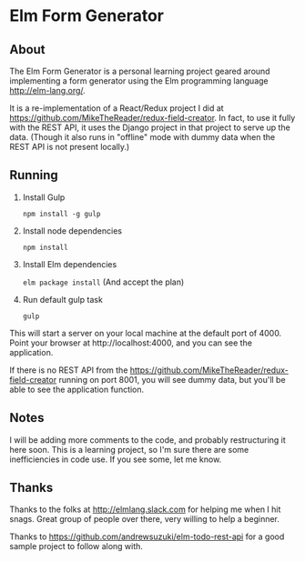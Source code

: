 
# Elm Form Generator

## About

The Elm Form Generator is a personal learning project geared around implementing a form generator using the Elm programming language http://elm-lang.org/.

It is a re-implementation of a React/Redux project I did at https://github.com/MikeTheReader/redux-field-creator. In fact, to use it fully with the REST API, it uses the Django project in that project to serve up the data. (Though it also runs in "offline" mode with dummy data when the REST API is not present locally.)

## Running

1. Install Gulp

    `npm install -g gulp`

2. Install node dependencies

    `npm install`

3. Install Elm dependencies

    `elm package install` (And accept the plan)

4. Run default gulp task

    `gulp`

This will start a server on your local machine at the default port of 4000. Point your browser at http://localhost:4000, and you can see the application.

If there is no REST API from the https://github.com/MikeTheReader/redux-field-creator running on port 8001, you will see dummy data, but you'll be able to see the application
function.

## Notes

I will be adding more comments to the code, and probably restructuring
it here soon. This is a learning project, so I'm sure there are some
inefficiencies in code use. If you see some, let me know.

## Thanks

Thanks to the folks at http://elmlang.slack.com for helping me when I
hit snags. Great group of people over there, very willing to help a
beginner.

Thanks to https://github.com/andrewsuzuki/elm-todo-rest-api for a good
sample project to follow along with.

